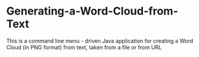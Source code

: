 # Generating-a-Word-Cloud-from-Text
This is a command line menu - driven Java application for creating a Word Cloud (in PNG format) from text, taken from a file or from URL
